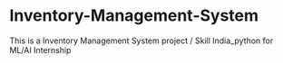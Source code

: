 # Inventory-Management-System
This is a Inventory Management System project / Skill India_python for ML/AI Internship 
